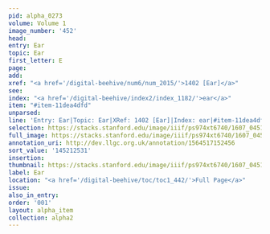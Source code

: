 ```yaml
---
pid: alpha_0273
volume: Volume 1
image_number: '452'
head:
entry: Ear
topic: Ear
first_letter: E
page:
add:
xref: "<a href='/digital-beehive/num6/num_2015/'>1402 [Ear]</a>"
see:
index: "<a href='/digital-beehive/index2/index_1182/'>ear</a>"
item: "#item-11dea4dfd"
unparsed:
line: 'Entry: Ear|Topic: Ear|XRef: 1402 [Ear]|Index: ear|#item-11dea4dfd'
selection: https://stacks.stanford.edu/image/iiif/ps974xt6740/1607_0451/755,2531,2982,431/full/0/default.jpg
full_image: https://stacks.stanford.edu/image/iiif/ps974xt6740/1607_0451/full/full/0/default.jpg
annotation_uri: http://dev.llgc.org.uk/annotation/1564517152456
sort_value: '145212531'
insertion:
thumbnail: https://stacks.stanford.edu/image/iiif/ps974xt6740/1607_0451/755,2531,600,180/250,/0/default.jpg
label: Ear
location: "<a href='/digital-beehive/toc/toc1_442/'>Full Page</a>"
issue:
also_in_entry:
order: '001'
layout: alpha_item
collection: alpha2
---
```

